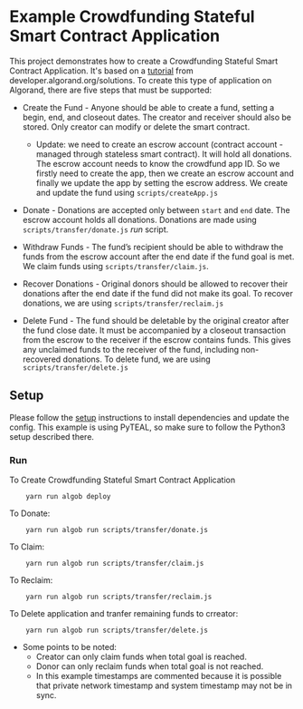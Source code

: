# Example Crowdfunding Stateful Smart Contract Application

This project demonstrates how to create a Crowdfunding Stateful Smart Contract Application. It's based on a [tutorial](https://developer.algorand.org/solutions/example-crowdfunding-stateful-smart-contract-application/) from developer.algorand.org/solutions.
To create this type of application on Algorand, there are five steps that must be supported:

- Create the Fund - Anyone should be able to create a fund, setting a begin, end, and closeout dates. The creator and receiver should also be stored. Only creator can modify or delete the smart contract.
    - Update: we need to create an escrow account (contract account - managed through stateless smart contract). It will hold all donations. The escrow account needs to know the crowdfund app ID. So we firstly need to create the app, then we create an escrow account and finally we update the app by setting the escrow address.
We create and update the fund using `scripts/createApp.js`

- Donate - Donations are accepted only between `start` and `end` date. The escrow account holds all donations.
Donations are made using `scripts/transfer/donate.js` _run_ script.

- Withdraw Funds - The fund’s recipient should be able to withdraw the funds from the escrow account after the end date if the fund goal is met. 
We claim funds using `scripts/transfer/claim.js`.

- Recover Donations - Original donors should be allowed to recover their donations after the end date if the fund did not make its goal.
To recover donations, we are using `scripts/transfer/reclaim.js`

- Delete Fund - The fund should be deletable by the original creator after the fund close date. It must be accompanied by a closeout transaction from the escrow to the receiver if the escrow contains funds. This gives any unclaimed funds to the receiver of the fund, including non-recovered donations.
To delete fund, we are using `scripts/transfer/delete.js`

## Setup

Please follow the [setup](../README.md) instructions to install dependencies and update the config.
This example is using PyTEAL, so make sure to follow the Python3 setup described there.

### Run

To Create Crowdfunding Stateful Smart Contract Application

        yarn run algob deploy

To Donate:

        yarn run algob run scripts/transfer/donate.js

To Claim:

        yarn run algob run scripts/transfer/claim.js

To Reclaim:

        yarn run algob run scripts/transfer/reclaim.js

To Delete application and tranfer remaining funds to crreator:

        yarn run algob run scripts/transfer/delete.js

- Some points to be noted:
    - Creator can only claim funds when total goal is reached.
    - Donor can only reclaim funds when total goal is not reached.
    - In this example timestamps are commented because it is possible that private network timestamp and system timestamp may not be in sync.

